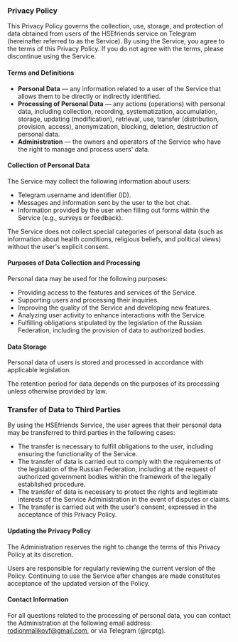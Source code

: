 

### Privacy Policy

This Privacy Policy governs the collection, use, storage, and protection of data obtained from users of the HSEfriends service on Telegram (hereinafter referred to as the Service). By using the Service, you agree to the terms of this Privacy Policy. If you do not agree with the terms, please discontinue using the Service.

#### Terms and Definitions
- **Personal Data** — any information related to a user of the Service that allows them to be directly or indirectly identified.
- **Processing of Personal Data** — any actions (operations) with personal data, including collection, recording, systematization, accumulation, storage, updating (modification), retrieval, use, transfer (distribution, provision, access), anonymization, blocking, deletion, destruction of personal data.
- **Administration** — the owners and operators of the Service who have the right to manage and process users' data.

#### Collection of Personal Data
The Service may collect the following information about users:
- Telegram username and identifier (ID).
- Messages and information sent by the user to the bot chat.
- Information provided by the user when filling out forms within the Service (e.g., surveys or feedback).

The Service does not collect special categories of personal data (such as information about health conditions, religious beliefs, and political views) without the user's explicit consent.

#### Purposes of Data Collection and Processing
Personal data may be used for the following purposes:
- Providing access to the features and services of the Service.
- Supporting users and processing their inquiries.
- Improving the quality of the Service and developing new features.
- Analyzing user activity to enhance interactions with the Service.
- Fulfilling obligations stipulated by the legislation of the Russian Federation, including the provision of data to authorized bodies.

#### Data Storage
Personal data of users is stored and processed in accordance with applicable legislation.

The retention period for data depends on the purposes of its processing unless otherwise provided by law.

### Transfer of Data to Third Parties

By using the HSEfriends Service, the user agrees that their personal data may be transferred to third parties in the following cases:

- The transfer is necessary to fulfill obligations to the user, including ensuring the functionality of the Service.
- The transfer of data is carried out to comply with the requirements of the legislation of the Russian Federation, including at the request of authorized government bodies within the framework of the legally established procedure.
- The transfer of data is necessary to protect the rights and legitimate interests of the Service Administration in the event of disputes or claims.
- The transfer is carried out with the user's consent, expressed in the acceptance of this Privacy Policy.

#### Updating the Privacy Policy
The Administration reserves the right to change the terms of this Privacy Policy at its discretion.

Users are responsible for regularly reviewing the current version of the Policy. Continuing to use the Service after changes are made constitutes acceptance of the updated version of the Policy.

#### Contact Information
For all questions related to the processing of personal data, you can contact the Administration at the following email address: rodionmalikovf@gmail.com, or via Telegram (@rcptg).

